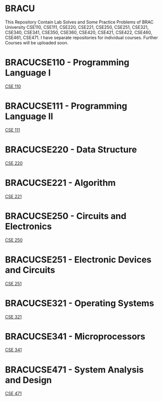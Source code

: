 # BRACU
This Repository Contain Lab Solves and Some Practice Problems of BRAC University CSE110, CSE111, CSE220, CSE221, CSE250, CSE251, CSE321, CSE340, CSE341, CSE350, CSE360, CSE420, CSE421, CSE422, CSE460, CSE461, CSE471. I have separate repositories for individual courses. Further Courses will be uploaded soon.

# BRACUCSE110 - Programming Language I
<a href="https://github.com/iamraufu/BRACU/tree/main/CSE110%20Programming%20Language%20I">CSE 110</a>

# BRACUCSE111 - Programming Language II
<a href="https://github.com/iamraufu/BRACU/tree/main/CSE111%20Programming%20Language%20II">CSE 111</a>

# BRACUCSE220 - Data Structure
<a href="https://github.com/iamraufu/BRACU/tree/main/CSE220%20Data%20Structure">CSE 220</a>

# BRACUCSE221 - Algorithm
<a href="https://github.com/iamraufu/BRACU/tree/main/CSE221%20Algorithm">CSE 221</a>

# BRACUCSE250 - Circuits and Electronics
<a href="https://github.com/iamraufu/BRACUCSE250">CSE 250</a>

# BRACUCSE251 - Electronic Devices and Circuits
<a href="https://github.com/iamraufu/BRACUCSE251">CSE 251</a>

# BRACUCSE321 - Operating Systems
<a href="https://github.com/iamraufu/BRACUCSE321">CSE 321</a>

# BRACUCSE341 - Microprocessors
<a href="https://github.com/iamraufu/BRACUCSE341">CSE 341</a>

# BRACUCSE471 - System Analysis and Design
<a href="https://github.com/iamraufu/BRACUCSE471">CSE 471</a>
